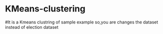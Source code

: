 # KMeans-clustering

#It is a Kmeans clustring of sample example so,you are changes the dataset instead of election dataset
